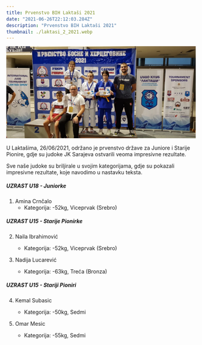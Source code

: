 ```yaml
---
title: Prvenstvo BIH Laktaši 2021
date: "2021-06-26T22:12:03.284Z"
description: "Prvenstvo BIH Laktaši 2021"
thumbnail: ./laktasi_2_2021.webp
---
```



![Laktasi turnir 2 2021](./laktasi_2_2021.webp)

U Laktašima, 26/06/2021, održano je prvenstvo države za Juniore i Starije Pionire, gdje su judoke JK Sarajeva ostvarili veoma impresivne rezultate.

Sve naše judoke su briljirale u svojim kategorijama, gdje su pokazali impresivne rezultate, koje navodimo u nastavku teksta.

##### UZRAST U18 - Juniorke

1. Amina Crnčalo
    - Kategorija: -52kg, Viceprvak (Srebro)

##### UZRAST U15 - Starije Pionirke

2. Naila Ibrahimović
    - Kategorija: -52kg, Viceprvak (Srebro)

3. Nadija Lucarević
    - Kategorija: -63kg, Treća (Bronza)

##### UZRAST U15 - Stariji Pioniri

4. Kemal Subasic
    - Kategorija: -50kg, Sedmi

5. Omar Mesic
    - Kategorija: -55kg, Sedmi

